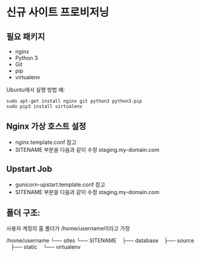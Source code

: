 신규 사이트 프로비저닝
=====================

## 필요 패키지

* nginx
* Python 3
* Git
* pip
* virtualenv

Ubuntu애서 실행 방법 예:

    sudo apt-get install nginx git python3 python3-pip
    sudo pip3 install virtualenv

## Nginx 가상 호스트 설정

* nginx.template.conf 참고
* SITENAME 부분을 다음과 같이 수정 staging.my-domain.com

## Upstart Job

* gunicorn-upstart.template.conf 참고
* SITENAME 부분을 다음과 같이 수정 staging.my-domain.com

## 폴더 구조:

사용자 계정의 홈 폴더가 /home/username이라고 가정

/home/username
└── sites
    └── SITENAME
        ├── database
        ├── source
        ├── static
        └── virtualenv
